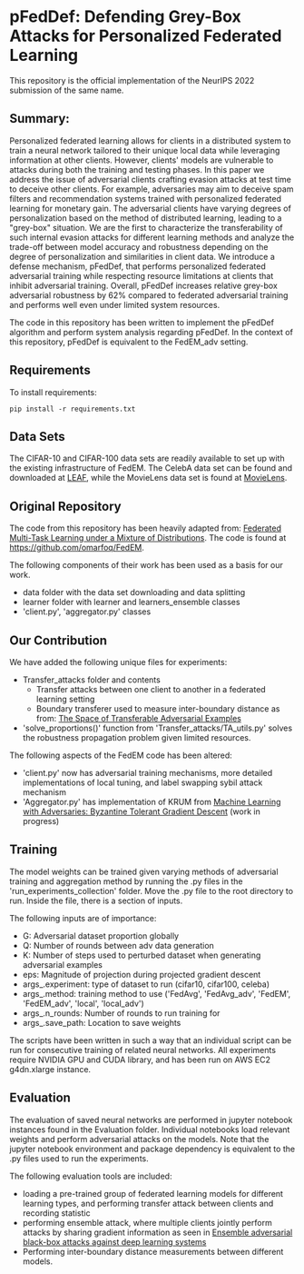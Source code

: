 #  pFedDef: Defending Grey-Box Attacks for Personalized Federated Learning

This repository is the official implementation of the NeurIPS 2022 submission of the same name.

## Summary: 
Personalized federated learning allows for clients in a distributed system to train a neural network tailored to their unique local data while leveraging information at other clients. However, clients' models are vulnerable to attacks during both the training and testing phases. In this paper we address the issue of adversarial clients crafting evasion attacks at test time to deceive other clients. For example, adversaries may aim to deceive spam filters and recommendation systems trained with personalized federated learning for monetary gain. The adversarial clients have varying degrees of personalization based on the method of distributed learning, leading to a "grey-box" situation. We are the first to characterize the transferability of such internal evasion attacks for different learning methods and analyze the trade-off between model accuracy and robustness depending on the degree of personalization and similarities in client data. We introduce a defense mechanism, pFedDef, that performs personalized federated adversarial training while respecting resource limitations at clients that inhibit adversarial training. Overall, pFedDef increases relative grey-box adversarial robustness by 62% compared to federated adversarial training and performs well even under limited system resources. 

The code in this repository has been written to implement the pFedDef algorithm and perform system analysis regarding pFedDef. In the context of this repository, pFedDef is equivalent to the FedEM_adv setting.


## Requirements

To install requirements:

```setup
pip install -r requirements.txt
```

## Data Sets

The CIFAR-10 and CIFAR-100 data sets are readily available to set up with the existing infrastructure of FedEM. The CelebA data set can be found and downloaded at [LEAF](https://leaf.cmu.edu/), while the MovieLens data set is found at [MovieLens](https://grouplens.org/datasets/movielens/).


## Original Repository

The code from this repository has been heavily adapted from: [Federated Multi-Task Learning under a Mixture of Distributions](https://arxiv.org/abs/2108.10252). The code is found at https://github.com/omarfoq/FedEM.

The following components of their work has been used as a basis for our work.
- data folder with the data set downloading and data splitting
- learner folder with learner and learners_ensemble classes
- 'client.py', 'aggregator.py' classes 


## Our Contribution

We have added the following unique files for experiments:
- Transfer_attacks folder and contents
    - Transfer attacks between one client to another in a federated learning setting
    - Boundary transferer used to measure inter-boundary distance as from: [The Space of Transferable Adversarial Examples](https://arxiv.org/abs/1704.03453)
- 'solve_proportions()' function from 'Transfer_attacks/TA_utils.py' solves the robustness propagation problem given limited resources.
    
The following aspects of the FedEM code has been altered:
- 'client.py' now has adversarial training mechanisms, more detailed implementations of local tuning, and label swapping sybil attack mechanism
- 'Aggregator.py' has implementation of KRUM from [Machine Learning with Adversaries: Byzantine Tolerant Gradient Descent](https://papers.nips.cc/paper/2017/hash/f4b9ec30ad9f68f89b29639786cb62ef-Abstract.html) (work in progress)


## Training

The model weights can be trained given varying methods of adversarial training and aggregation method by running the .py files in the 'run_experiments_collection' folder. Move the .py file to the root directory to run. Inside the file, there is a section of inputs.

The following inputs are of importance: 
- G: Adversarial dataset proportion globally
- Q: Number of rounds between adv data generation
- K: Number of steps used to perturbed dataset when generating adversarial examples
- eps: Magnitude of projection during projected gradient descent
- args_.experiment: type of dataset to run (cifar10, cifar100, celeba)
- args_.method: training method to use ('FedAvg', 'FedAvg_adv', 'FedEM', 'FedEM_adv', 'local', 'local_adv')
- args_.n_rounds: Number of rounds to run training for
- args_.save_path: Location to save weights 

The scripts have been written in such a way that an individual script can be run for consecutive training of related neural networks. All experiments require NVIDIA GPU and CUDA library, and has been run on AWS EC2 g4dn.xlarge instance.

## Evaluation

The evaluation of saved neural networks are performed in jupyter notebook instances found in the Evaluation folder. Individual notebooks load relevant weights and perform adversarial attacks on the models. Note that the jupyter notebook environment and package dependency is equivalent to the .py files used to run the experiments.

The following evaluation tools are included:
- loading a pre-trained group of federated learning models for different learning types, and performing transfer attack between clients and recording statistic
- performing ensemble attack, where multiple clients jointly perform attacks by sharing gradient information as seen in [Ensemble adversarial black-box attacks against deep learning systems](https://www.sciencedirect.com/science/article/abs/pii/S0031320319304844)
- Performing inter-boundary distance measurements between different models.